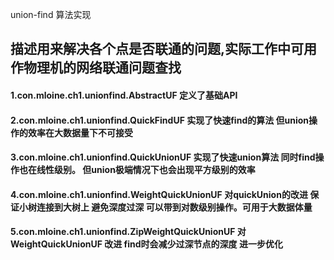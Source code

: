 union-find 算法实现

## 描述用来解决各个点是否联通的问题,实际工作中可用作物理机的网络联通问题查找

#### 1.con.mloine.ch1.unionfind.AbstractUF 定义了基础API

#### 2.con.mloine.ch1.unionfind.QuickFindUF 实现了快速find的算法 但union操作的效率在大数据量下不可接受

#### 3.con.mloine.ch1.unionfind.QuickUnionUF 实现了快速union算法 同时find操作也在线性级别。 但union极端情况下也会出现平方级别的效率

#### 4.con.mloine.ch1.unionfind.WeightQuickUnionUF 对quickUnion的改进 保证小树连接到大树上 避免深度过深 可以带到对数级别操作。可用于大数据体量

#### 5.con.mloine.ch1.unionfind.ZipWeightQuickUnionUF 对 WeightQuickUnionUF 改进 find时会减少过深节点的深度 进一步优化

